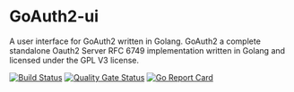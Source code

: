 # GoAuth2-ui
A user interface for GoAuth2 written in Golang. GoAuth2 a complete standalone Oauth2 Server RFC 6749 implementation written in Golang and licensed under the GPL V3 license.


[![Build Status](https://travis-ci.org/Ulbora/GoAuth2-ui.svg?branch=master)](https://travis-ci.org/Ulbora/GoAuth2-ui)
[![Quality Gate Status](https://sonarcloud.io/api/project_badges/measure?project=Ulbora_GoAuth2-ui&metric=alert_status)](https://sonarcloud.io/dashboard?id=Ulbora_GoAuth2-ui)
[![Go Report Card](https://goreportcard.com/badge/github.com/Ulbora/GoAuth2-ui)](https://goreportcard.com/report/github.com/Ulbora/GoAuth2-ui)